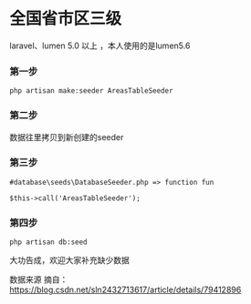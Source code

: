 # 全国省市区三级

laravel、lumen 5.0 以上 ，本人使用的是lumen5.6

### 第一步
```
php artisan make:seeder AreasTableSeeder

```

### 第二步

数据往里拷贝到新创建的seeder

### 第三步

```
#database\seeds\DatabaseSeeder.php => function fun

$this->call('AreasTableSeeder');
```

### 第四步

```
php artisan db:seed
```

大功告成，欢迎大家补充缺少数据


数据来源 摘自：https://blog.csdn.net/sln2432713617/article/details/79412896